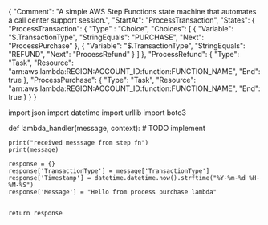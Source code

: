 {
  "Comment": "A simple AWS Step Functions state machine that automates a call center support session.",
  "StartAt": "ProcessTransaction",
  "States": {
    "ProcessTransaction": {
        "Type" : "Choice",
        "Choices": [ 
          {
            "Variable": "$.TransactionType",
            "StringEquals": "PURCHASE",
            "Next": "ProcessPurchase"
          },
          {
            "Variable": "$.TransactionType",
            "StringEquals": "REFUND",
            "Next": "ProcessRefund"
          }
      ]
    },
     "ProcessRefund": {
      "Type": "Task",
      "Resource": "arn:aws:lambda:REGION:ACCOUNT_ID:function:FUNCTION_NAME",
      "End": true
    },
    "ProcessPurchase": {
      "Type": "Task",
      "Resource": "arn:aws:lambda:REGION:ACCOUNT_ID:function:FUNCTION_NAME",
      "End": true
    }
  }
}


import json
import datetime
import urllib
import boto3


def lambda_handler(message, context):
    # TODO implement

    print("received messsage from step fn")
    print(message)

    response = {}
    response['TransactionType'] = message['TransactionType']
    response['Timestamp'] = datetime.datetime.now().strftime("%Y-%m-%d %H-%M-%S")
    response['Message'] = "Hello from process purchase lambda"


    return response
